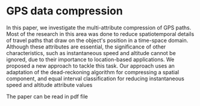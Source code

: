 # GPS data compression

In this paper, we investigate the multi-attribute compression of GPS paths. Most of the research in this area was done to
reduce spatiotemporal details of travel paths that draw on the object's position in a time-space domain. Although these attributes
are essential, the significance of other characteristics, such as instantaneous speed and altitude cannot be ignored, due to their
importance to location-based applications. We proposed a new approach to tackle this task. Our approach uses an adaptation of
the dead-reckoning algorithm for compressing a spatial component, and equal interval classification for reducing instantaneous
speed and altitude attribute values

The paper can be read in pdf file

